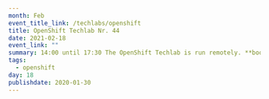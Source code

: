 ```yaml
---
month: Feb
event_title_link: /techlabs/openshift
title: OpenShift Techlab Nr. 44
date: 2021-02-18
event_link: ""
summary: 14:00 until 17:30 The OpenShift Techlab is run remotely. **booked up**
tags:
  - openshift
day: 18
publishdate: 2020-01-30
---
```

